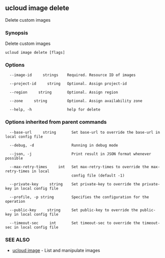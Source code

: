 ## ucloud image delete

Delete custom images

### Synopsis

Delete custom images

```
ucloud image delete [flags]
```

### Options

```
  --image-id     strings    Required. Resource ID of images 

  --project-id     string   Optional. Assign project-id 

  --region     string       Optional. Assign region 

  --zone     string         Optional. Assign availability zone 

  --help, -h                help for delete 

```

### Options inherited from parent commands

```
  --base-url     string       Set base-url to override the base-url in local config file 

  --debug, -d                 Running in debug mode 

  --json, -j                  Print result in JSON format whenever possible 

  --max-retry-times     int   Set max-retry-times to override the max-retry-times in local
                              config file (default -1) 

  --private-key     string    Set private-key to override the private-key in local config file 

  --profile, -p string        Specifies the configuration for the operation 

  --public-key     string     Set public-key to override the public-key in local config file 

  --timeout-sec     int       Set timeout-sec to override the timeout-sec in local config file 

```

### SEE ALSO

* [ucloud image](cli/cmd/ucloud/image)	 - List and manipulate images

